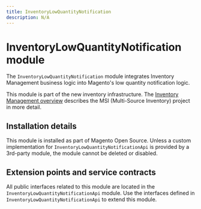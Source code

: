 ```yaml
---
title: InventoryLowQuantityNotification
description: N/A
---
```


# InventoryLowQuantityNotification module

The `InventoryLowQuantityNotification` module integrates Inventory Management business logic into Magento's low quantity notification logic.

This module is part of the new inventory infrastructure. The
[Inventory Management overview](https://developer.adobe.com/commerce/webapi/rest/inventory/index.html)
describes the MSI (Multi-Source Inventory) project in more detail.

## Installation details

This module is installed as part of Magento Open Source. Unless a custom implementation for
`InventoryLowQuantityNotificationApi` is provided by a 3rd-party module, the module cannot be deleted or disabled.

## Extension points and service contracts

All public interfaces related to this module are located in the `InventoryLowQuantityNotificationApi` module.
Use the interfaces defined in `InventoryLowQuantityNotificationApi` to extend this module.
